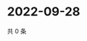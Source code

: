 # 2022-09-28

共 0 条

<!-- BEGIN WEIBO -->
<!-- 最后更新时间 Wed Sep 28 2022 19:07:00 GMT+0800 (China Standard Time) -->

<!-- END WEIBO -->
